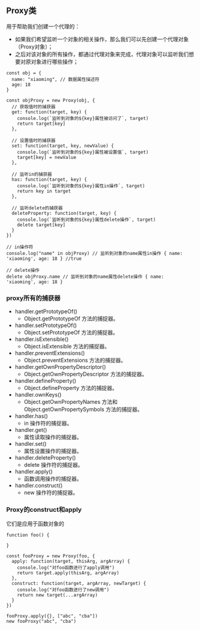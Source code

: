 ## Proxy类

用于帮助我们创建一个代理的：

- 如果我们希望监听一个对象的相关操作，那么我们可以先创建一个代理对象（Proxy对象）； 
- 之后对该对象的所有操作，都通过代理对象来完成，代理对象可以监听我们想要对原对象进行哪些操作；

```
const obj = {
  name: "xiaoming", // 数据属性描述符
  age: 18
}

const objProxy = new Proxy(obj, {
  // 获取值时的捕获器
  get: function(target, key) {
    console.log(`监听到对象的${key}属性被访问了`, target)
    return target[key]
  },

  // 设置值时的捕获器
  set: function(target, key, newValue) {
    console.log(`监听到对象的${key}属性被设置值`, target)
    target[key] = newValue
  },

  // 监听in的捕获器
  has: function(target, key) {
    console.log(`监听到对象的${key}属性in操作`, target)
    return key in target
  },

  // 监听delete的捕获器
  deleteProperty: function(target, key) {
    console.log(`监听到对象的${key}属性delete操作`, target)
    delete target[key]
  }
})

// in操作符
console.log("name" in objProxy) // 监听到对象的name属性in操作 { name: 'xiaoming', age: 18 } //true

// delete操作
delete objProxy.name // 监听到对象的name属性delete操作 { name: 'xiaoming', age: 18 }
```

### proxy所有的捕获器

- handler.getPrototypeOf()
  - Object.getPrototypeOf 方法的捕捉器。 
- handler.setPrototypeOf()
  - Object.setPrototypeOf 方法的捕捉器。 
- handler.isExtensible()
  - Object.isExtensible 方法的捕捉器。 
- handler.preventExtensions()
  - Object.preventExtensions 方法的捕捉器。 
- handler.getOwnPropertyDescriptor()
  - Object.getOwnPropertyDescriptor 方法的捕捉器。 
- handler.defineProperty()
  - Object.defineProperty 方法的捕捉器。
- handler.ownKeys()
  - Object.getOwnPropertyNames 方法和 Object.getOwnPropertySymbols 方法的捕捉器。
- handler.has()
  - in 操作符的捕捉器。
- handler.get()
  - 属性读取操作的捕捉器。
- handler.set()
  - 属性设置操作的捕捉器。
- handler.deleteProperty()
  - delete 操作符的捕捉器。
- handler.apply()
  - 函数调用操作的捕捉器。
- handler.construct()
  - new 操作符的捕捉器。

### Proxy的construct和apply

它们是应用于函数对象的

```
function foo() {

}

const fooProxy = new Proxy(foo, {
  apply: function(target, thisArg, argArray) {
    console.log("对foo函数进行了apply调用")
    return target.apply(thisArg, argArray)
  },
  construct: function(target, argArray, newTarget) {
    console.log("对foo函数进行了new调用")
    return new target(...argArray)
  }
})

fooProxy.apply({}, ["abc", "cba"])
new fooProxy("abc", "cba")
```

